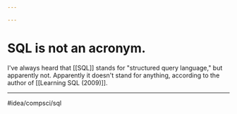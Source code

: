 ```yaml
---

---
```

# SQL is not an acronym. 
I've always heard that [[SQL]] stands for "structured query language," but apparently not. Apparently it doesn't stand for anything, according to the author of [[Learning SQL (2009)]]. 

---
#idea/compsci/sql 